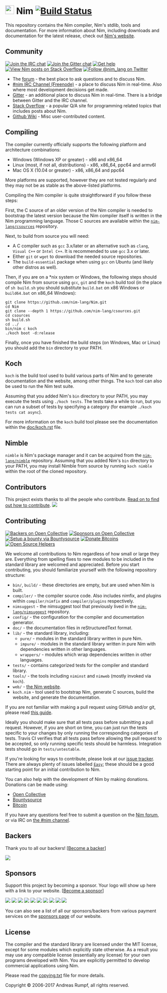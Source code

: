 # <img src="https://raw.githubusercontent.com/nim-lang/assets/master/Art/logo-crown.png" height="28px"/> Nim [![Build Status][badge-nim-travisci]][nim-travisci]

This repository contains the Nim compiler, Nim's stdlib, tools and documentation.
For more information about Nim, including downloads and documentation for
the latest release, check out [Nim's website][nim-site].

## Community
[![Join the IRC chat][badge-nim-irc]][nim-irc]
[![Join the Gitter chat][badge-nim-gitter]][nim-gitter]
[![Get help][badge-nim-forum-gethelp]][nim-forum]
[![View Nim posts on Stack Overflow][badge-nim-stackoverflow]][nim-stackoverflow-newest]
[![Follow @nim_lang on Twitter][badge-nim-twitter]][nim-twitter]

* The [forum][nim-forum] - the best place to ask questions and to discuss Nim.
* [#nim IRC Channel (Freenode)][nim-irc] - a place to discuss Nim in real-time.
  Also where most development decisions get made.
* [Gitter][nim-gitter] - an additional place to discuss Nim in real-time. There
  is a bridge between Gitter and the IRC channel.
* [Stack Overflow][nim-stackoverflow] - a popular Q/A site for programming related
  topics that includes posts about Nim.
* [Github Wiki][nim-wiki] - Misc user-contributed content.

## Compiling
The compiler currently officially supports the following platform and
architecture combinations:

  * Windows (Windows XP or greater) - x86 and x86_64
  * Linux (most, if not all, distributions) - x86, x86_64, ppc64 and armv6l
  * Mac OS X (10.04 or greater) - x86, x86_64 and ppc64

More platforms are supported, however they are not tested regularly and they
may not be as stable as the above-listed platforms.

Compiling the Nim compiler is quite straightforward if you follow these steps:

First, the C source of an older version of the Nim compiler is needed to
bootstrap the latest version because the Nim compiler itself is written in the
Nim programming language. Those C sources are available within the 
[``nim-lang/csources``][csources-repo] repository.

Next, to build from source you will need:

  * A C compiler such as ``gcc`` 3.x/later or an alternative such as ``clang``,
    ``Visual C++`` or ``Intel C++``. It is recommended to use ``gcc`` 3.x or
    later.
  * Either ``git`` or ``wget`` to download the needed source repositories.
  * The ``build-essential`` package when using ``gcc`` on Ubuntu (and likely
    other distros as well). 

Then, if you are on a \*nix system or Windows, the following steps should compile
Nim from source using ``gcc``, ``git`` and the ``koch`` build tool (in the place
of ``sh build.sh`` you should substitute ``build.bat`` on x86 Windows or
``build64.bat`` on x86_64 Windows):

```
git clone https://github.com/nim-lang/Nim.git
cd Nim
git clone --depth 1 https://github.com/nim-lang/csources.git
cd csources
sh build.sh
cd ../
bin/nim c koch
./koch boot -d:release
```

Finally, once you have finished the build steps (on Windows, Mac or Linux) you
should add the ``bin`` directory to your PATH.

## Koch
``koch`` is the build tool used to build various parts of Nim and to generate
documentation and the website, among other things. The ``koch`` tool can also
be used to run the Nim test suite. 

Assuming that you added Nim's ``bin`` directory to your PATH, you may execute
the tests using ``./koch tests``. The tests take a while to run, but you
can run a subset of tests by specifying a category (for example 
``./koch tests cat async``).

For more information on the ``koch`` build tool please see the documentation
within the [doc/koch.rst](doc/koch.rst) file.

## Nimble
``nimble`` is Nim's package manager and it can be acquired from the
[``nim-lang/nimble``][nimble-repo] repository. Assuming that you added Nim's
``bin`` directory to your PATH, you may install Nimble from source by running
``koch nimble`` within the root of the cloned repository.


## Contributors

This project exists thanks to all the people who contribute. [Read on to find out how to contribute](#contributing).
<a href="https://github.com/nim-lang/Nim/graphs/contributors"><img src="https://opencollective.com/Nim/contributors.svg?width=890" /></a>

## Contributing
[![Backers on Open Collective](https://opencollective.com/nim/backers/badge.svg)](#backers) [![Sponsors on Open Collective](https://opencollective.com/nim/sponsors/badge.svg)](#sponsors)
[![Setup a bounty via Bountysource][badge-nim-bountysource]][nim-bountysource]
[![Donate Bitcoins][badge-nim-bitcoin]][nim-bitcoin]
[![Open Source Helpers](https://www.codetriage.com/nim-lang/nim/badges/users.svg)](https://www.codetriage.com/nim-lang/nim)

We welcome all contributions to Nim regardless of how small or large
they are. Everything from spelling fixes to new modules to be included in the
standard library are welcomed and appreciated. Before you start contributing,
you should familiarize yourself with the following repository structure:

* ``bin/``, ``build/`` - these directories are empty, but are used when Nim is built.
* ``compiler/`` - the compiler source code. Also includes nimfix, and plugins within
  ``compiler/nimfix`` and ``compiler/plugins`` respectively.
* ``nimsuggest`` - the nimsuggest tool that previously lived in the [``nim-lang/nimsuggest``][nimsuggest-repo] repository. 
* ``config/`` - the configuration for the compiler and documentation generator.
* ``doc/`` - the documentation files in reStructuredText format.
* ``lib/`` - the standard library, including:
    * ``pure/`` - modules in the standard library written in pure Nim.
    * ``impure/`` - modules in the standard library written in pure Nim with
    dependencies written in other languages.
    * ``wrappers/`` - modules which wrap dependencies written in other languages.
* ``tests/`` - contains categorized tests for the compiler and standard library.
* ``tools/`` - the tools including ``niminst`` and ``nimweb`` (mostly invoked via
  ``koch``).
* ``web/`` - [the Nim website][nim-site].
* ``koch.nim`` - tool used to bootstrap Nim, generate C sources, build the website,
  and generate the documentation.

If you are not familiar with making a pull request using GitHub and/or git, please
read [this guide][pull-request-instructions].

Ideally you should make sure that all tests pass before submitting a pull request.
However, if you are short on time, you can just run the tests specific to your
changes by only running the corresponding categories of tests. Travis CI verifies
that all tests pass before allowing the pull request to be accepted, so only
running specific tests should be harmless.
Integration tests should go in ``tests/untestable``.

If you're looking for ways to contribute, please look at our [issue tracker][nim-issues].
There are always plenty of issues labelled [``Easy``][nim-issues-easy]; these should
be a good starting point for an initial contribution to Nim.

You can also help with the development of Nim by making donations. Donations can be
made using:

* [Open Collective](https://opencollective.com/nim)
* [Bountysource][nim-bountysource]
* [Bitcoin][nim-bitcoin]

If you have any questions feel free to submit a question on the
[Nim forum][nim-forum], or via IRC on [the \#nim channel][nim-irc].


## Backers

Thank you to all our backers! [[Become a backer](https://opencollective.com/Nim#backer)]

<a href="https://opencollective.com/Nim#backers" target="_blank"><img src="https://opencollective.com/Nim/backers.svg?width=890"></a>


## Sponsors

Support this project by becoming a sponsor. Your logo will show up here with a link to your website. [[Become a sponsor](https://opencollective.com/Nim#sponsor)]

<a href="https://opencollective.com/Nim/sponsor/0/website" target="_blank"><img src="https://opencollective.com/Nim/sponsor/0/avatar.svg"></a>
<a href="https://opencollective.com/Nim/sponsor/1/website" target="_blank"><img src="https://opencollective.com/Nim/sponsor/1/avatar.svg"></a>
<a href="https://opencollective.com/Nim/sponsor/2/website" target="_blank"><img src="https://opencollective.com/Nim/sponsor/2/avatar.svg"></a>
<a href="https://opencollective.com/Nim/sponsor/3/website" target="_blank"><img src="https://opencollective.com/Nim/sponsor/3/avatar.svg"></a>
<a href="https://opencollective.com/Nim/sponsor/4/website" target="_blank"><img src="https://opencollective.com/Nim/sponsor/4/avatar.svg"></a>
<a href="https://opencollective.com/Nim/sponsor/5/website" target="_blank"><img src="https://opencollective.com/Nim/sponsor/5/avatar.svg"></a>
<a href="https://opencollective.com/Nim/sponsor/6/website" target="_blank"><img src="https://opencollective.com/Nim/sponsor/6/avatar.svg"></a>
<a href="https://opencollective.com/Nim/sponsor/7/website" target="_blank"><img src="https://opencollective.com/Nim/sponsor/7/avatar.svg"></a>
<a href="https://opencollective.com/Nim/sponsor/8/website" target="_blank"><img src="https://opencollective.com/Nim/sponsor/8/avatar.svg"></a>
<a href="https://opencollective.com/Nim/sponsor/9/website" target="_blank"><img src="https://opencollective.com/Nim/sponsor/9/avatar.svg"></a>

You can also see a list of all our sponsors/backers from various payment services on the [sponsors page](https://nim-lang.org/sponsors.html) of our website.

## License
The compiler and the standard library are licensed under the MIT license, except
for some modules which explicitly state otherwise. As a result you may use any
compatible license (essentially any license) for your own programs developed with
Nim. You are explicitly permitted to develop commercial applications using Nim.

Please read the [copying.txt](copying.txt) file for more details.

Copyright © 2006-2017 Andreas Rumpf, all rights reserved.

[nim-site]: https://nim-lang.org
[nim-forum]: https://forum.nim-lang.org
[nim-issues]: https://github.com/nim-lang/Nim/issues
[nim-issues-easy]: https://github.com/nim-lang/Nim/labels/Easy
[nim-irc]: https://webchat.freenode.net/?channels=nim
[nim-travisci]: https://travis-ci.org/nim-lang/Nim
[nim-twitter]: https://twitter.com/nim_lang
[nim-stackoverflow]: https://stackoverflow.com/questions/tagged/nim
[nim-stackoverflow-newest]: https://stackoverflow.com/questions/tagged/nim?sort=newest&pageSize=15
[nim-gitter]: https://gitter.im/nim-lang/Nim
[nim-bountysource]: https://www.bountysource.com/teams/nim
[nim-bitcoin]: https://blockchain.info/address/1BXfuKM2uvoD6mbx4g5xM3eQhLzkCK77tJ
[nimble-repo]: https://github.com/nim-lang/nimble
[nimsuggest-repo]: https://github.com/nim-lang/nimsuggest
[csources-repo]: https://github.com/nim-lang/csources
[badge-nim-travisci]: https://img.shields.io/travis/nim-lang/Nim/devel.svg?style=flat-square
[badge-nim-irc]: https://img.shields.io/badge/chat-on_irc-blue.svg?style=flat-square
[badge-nim-gitter]: https://img.shields.io/badge/chat-on_gitter-blue.svg?style=flat-square
[badge-nim-forum-gethelp]: https://img.shields.io/badge/Forum-get%20help-4eb899.svg?style=flat-square
[badge-nim-twitter]: https://img.shields.io/twitter/follow/nim_lang.svg?style=social
[badge-nim-stackoverflow]: https://img.shields.io/badge/stackoverflow-nim_tag-yellow.svg?style=flat-square
[badge-nim-bountysource]: https://img.shields.io/bountysource/team/nim/activity.svg?style=flat-square
[badge-nim-bitcoin]: https://img.shields.io/badge/bitcoin-1BXfuKM2uvoD6mbx4g5xM3eQhLzkCK77tJ-D69134.svg?style=flat-square
[pull-request-instructions]: https://help.github.com/articles/using-pull-requests/
[nim-wiki]: https://github.com/nim-lang/Nim/wiki
